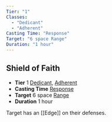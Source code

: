 ```yaml
---
Tier: "1"
Classes:
  - "Dedicant"
  - "Adherent"
Casting Time: "Response"
Target: "6 space Range"
Duration: "1 hour"
---
```

## Shield of Faith
- **Tier** 1 [Dedicant](app://obsidian.md/SRD/Archetypes/Dedicant.md), [Adherent](app://obsidian.md/SRD/Archetypes/Adherent.md)
- **Casting Time** [Response](app://obsidian.md/SRD/Response.md)
- **Target** 6 space [Range](app://obsidian.md/Range)
- **Duration** 1 hour


Target has an [[Edge]] on their defenses.